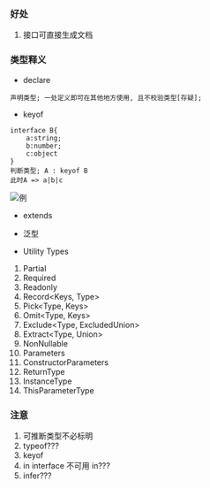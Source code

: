 ### 好处

1. 接口可直接生成文档

### 类型释义

- declare

```
声明类型; 一处定义即可在其他地方使用, 且不校验类型[存疑];
```

- keyof

```
interface B{
    a:string;
    b:number;
    c:object
}
判断类型; A : keyof B
此时A => a|b|c
```

![例](https://github-blog-resource.oss-cn-beijing.aliyuncs.com/keyof.png)

- extends
- 泛型

- Utility Types

1. Partial<Type>
2. Required<Type>
3. Readonly<Type>
4. Record<Keys, Type>
5. Pick<Type, Keys>
6. Omit<Type, Keys>
7. Exclude<Type, ExcludedUnion>
8. Extract<Type, Union>
9. NonNullable<Type>
10. Parameters<Type>
11. ConstructorParameters<Type>
12. ReturnType<Type>
13. InstanceType<Type>
14. ThisParameterType<Type>

### 注意

1. 可推断类型不必标明
2. typeof???
3. keyof
4. in interface 不可用 in???
5. infer???

